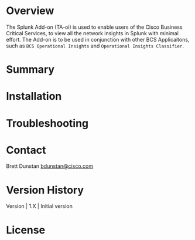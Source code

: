 # Overview

The Splunk Add-on (TA-oi) is used to enable users of the Cisco Business Critical Services, to view all the network insights in Splunk with minimal effort. The Add-on is to be used in conjunction with other BCS Applicaitons, such as `BCS Operational Insights` and `Operational Insights Classifier`.

# Summary

# Installation

# Troubleshooting

# Contact
Brett Dunstan <bdunstan@cisco.com>


# Version History
Version | 1.X | Initial version

# License
